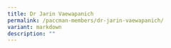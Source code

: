 ```yaml
---
title: Dr Jarin Vaewapanich
permalink: /paccman-members/dr-jarin-vaewapanich/
variant: markdown
description: ""
---
```

